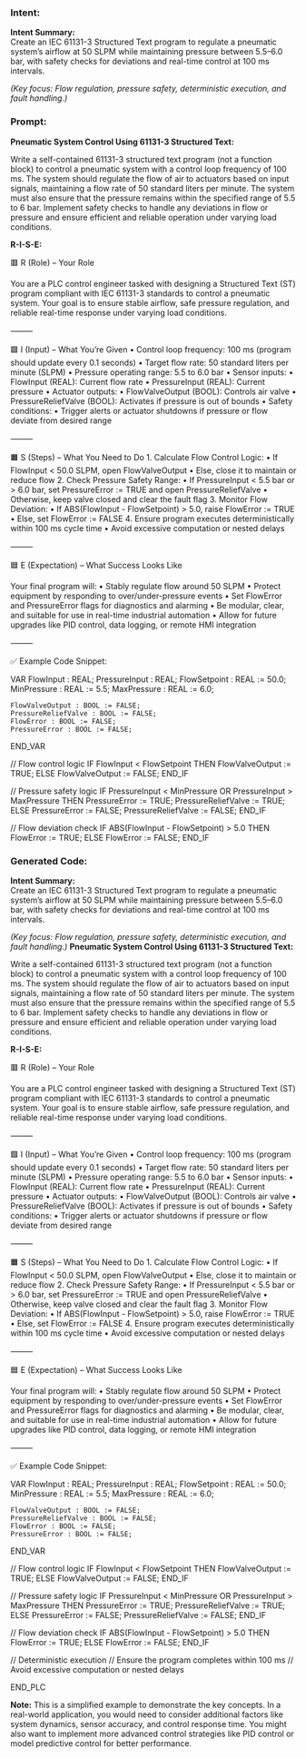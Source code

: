 ### Intent:
**Intent Summary:**  
Create an IEC 61131-3 Structured Text program to regulate a pneumatic system’s airflow at 50 SLPM while maintaining pressure between 5.5–6.0 bar, with safety checks for deviations and real-time control at 100 ms intervals.  

*(Key focus: Flow regulation, pressure safety, deterministic execution, and fault handling.)*

### Prompt:
**Pneumatic System Control Using 61131-3 Structured Text:**

Write a self-contained 61131-3 structured text program (not a function block) to control a pneumatic system with a control loop frequency of 100 ms. The system should regulate the flow of air to actuators based on input signals, maintaining a flow rate of 50 standard liters per minute. The system must also ensure that the pressure remains within the specified range of 5.5 to 6 bar. Implement safety checks to handle any deviations in flow or pressure and ensure efficient and reliable operation under varying load conditions.

**R-I-S-E:**

🟥 R (Role) – Your Role

You are a PLC control engineer tasked with designing a Structured Text (ST) program compliant with IEC 61131-3 standards to control a pneumatic system. Your goal is to ensure stable airflow, safe pressure regulation, and reliable real-time response under varying load conditions.

⸻

🟩 I (Input) – What You’re Given
	•	Control loop frequency: 100 ms (program should update every 0.1 seconds)
	•	Target flow rate: 50 standard liters per minute (SLPM)
	•	Pressure operating range: 5.5 to 6.0 bar
	•	Sensor inputs:
	•	FlowInput (REAL): Current flow rate
	•	PressureInput (REAL): Current pressure
	•	Actuator outputs:
	•	FlowValveOutput (BOOL): Controls air valve
	•	PressureReliefValve (BOOL): Activates if pressure is out of bounds
	•	Safety conditions:
	•	Trigger alerts or actuator shutdowns if pressure or flow deviate from desired range

⸻

🟧 S (Steps) – What You Need to Do
	1.	Calculate Flow Control Logic:
	•	If FlowInput < 50.0 SLPM, open FlowValveOutput
	•	Else, close it to maintain or reduce flow
	2.	Check Pressure Safety Range:
	•	If PressureInput < 5.5 bar or > 6.0 bar, set PressureError := TRUE and open PressureReliefValve
	•	Otherwise, keep valve closed and clear the fault flag
	3.	Monitor Flow Deviation:
	•	If ABS(FlowInput - FlowSetpoint) > 5.0, raise FlowError := TRUE
	•	Else, set FlowError := FALSE
	4.	Ensure program executes deterministically within 100 ms cycle time
	•	Avoid excessive computation or nested delays

⸻

🟦 E (Expectation) – What Success Looks Like

Your final program will:
	•	Stably regulate flow around 50 SLPM
	•	Protect equipment by responding to over/under-pressure events
	•	Set FlowError and PressureError flags for diagnostics and alarming
	•	Be modular, clear, and suitable for use in real-time industrial automation
	•	Allow for future upgrades like PID control, data logging, or remote HMI integration

⸻

✅ Example Code Snippet:

VAR
    FlowInput : REAL;
    PressureInput : REAL;
    FlowSetpoint : REAL := 50.0;
    MinPressure : REAL := 5.5;
    MaxPressure : REAL := 6.0;

    FlowValveOutput : BOOL := FALSE;
    PressureReliefValve : BOOL := FALSE;
    FlowError : BOOL := FALSE;
    PressureError : BOOL := FALSE;
END_VAR

// Flow control logic
IF FlowInput < FlowSetpoint THEN
    FlowValveOutput := TRUE;
ELSE
    FlowValveOutput := FALSE;
END_IF

// Pressure safety logic
IF PressureInput < MinPressure OR PressureInput > MaxPressure THEN
    PressureError := TRUE;
    PressureReliefValve := TRUE;
ELSE
    PressureError := FALSE;
    PressureReliefValve := FALSE;
END_IF

// Flow deviation check
IF ABS(FlowInput - FlowSetpoint) > 5.0 THEN
    FlowError := TRUE;
ELSE
    FlowError := FALSE;
END_IF

### Generated Code:
**Intent Summary:**  
Create an IEC 61131-3 Structured Text program to regulate a pneumatic system’s airflow at 50 SLPM while maintaining pressure between 5.5–6.0 bar, with safety checks for deviations and real-time control at 100 ms intervals.  

*(Key focus: Flow regulation, pressure safety, deterministic execution, and fault handling.)*
**Pneumatic System Control Using 61131-3 Structured Text:**

Write a self-contained 61131-3 structured text program (not a function block) to control a pneumatic system with a control loop frequency of 100 ms. The system should regulate the flow of air to actuators based on input signals, maintaining a flow rate of 50 standard liters per minute. The system must also ensure that the pressure remains within the specified range of 5.5 to 6 bar. Implement safety checks to handle any deviations in flow or pressure and ensure efficient and reliable operation under varying load conditions.

**R-I-S-E:**

🟥 R (Role) – Your Role

You are a PLC control engineer tasked with designing a Structured Text (ST) program compliant with IEC 61131-3 standards to control a pneumatic system. Your goal is to ensure stable airflow, safe pressure regulation, and reliable real-time response under varying load conditions.

⸻

🟩 I (Input) – What You’re Given
	•	Control loop frequency: 100 ms (program should update every 0.1 seconds)
	•	Target flow rate: 50 standard liters per minute (SLPM)
	•	Pressure operating range: 5.5 to 6.0 bar
	•	Sensor inputs:
	•	FlowInput (REAL): Current flow rate
	•	PressureInput (REAL): Current pressure
	•	Actuator outputs:
	•	FlowValveOutput (BOOL): Controls air valve
	•	PressureReliefValve (BOOL): Activates if pressure is out of bounds
	•	Safety conditions:
	•	Trigger alerts or actuator shutdowns if pressure or flow deviate from desired range

⸻

🟧 S (Steps) – What You Need to Do
	1.	Calculate Flow Control Logic:
	•	If FlowInput < 50.0 SLPM, open FlowValveOutput
	•	Else, close it to maintain or reduce flow
	2.	Check Pressure Safety Range:
	•	If PressureInput < 5.5 bar or > 6.0 bar, set PressureError := TRUE and open PressureReliefValve
	•	Otherwise, keep valve closed and clear the fault flag
	3.	Monitor Flow Deviation:
	•	If ABS(FlowInput - FlowSetpoint) > 5.0, raise FlowError := TRUE
	•	Else, set FlowError := FALSE
	4.	Ensure program executes deterministically within 100 ms cycle time
	•	Avoid excessive computation or nested delays

⸻

🟦 E (Expectation) – What Success Looks Like

Your final program will:
	•	Stably regulate flow around 50 SLPM
	•	Protect equipment by responding to over/under-pressure events
	•	Set FlowError and PressureError flags for diagnostics and alarming
	•	Be modular, clear, and suitable for use in real-time industrial automation
	•	Allow for future upgrades like PID control, data logging, or remote HMI integration

⸻

✅ Example Code Snippet:

VAR
    FlowInput : REAL;
    PressureInput : REAL;
    FlowSetpoint : REAL := 50.0;
    MinPressure : REAL := 5.5;
    MaxPressure : REAL := 6.0;

    FlowValveOutput : BOOL := FALSE;
    PressureReliefValve : BOOL := FALSE;
    FlowError : BOOL := FALSE;
    PressureError : BOOL := FALSE;
END_VAR

// Flow control logic
IF FlowInput < FlowSetpoint THEN
    FlowValveOutput := TRUE;
ELSE
    FlowValveOutput := FALSE;
END_IF

// Pressure safety logic
IF PressureInput < MinPressure OR PressureInput > MaxPressure THEN
    PressureError := TRUE;
    PressureReliefValve := TRUE;
ELSE
    PressureError := FALSE;
    PressureReliefValve := FALSE;
END_IF

// Flow deviation check
IF ABS(FlowInput - FlowSetpoint) > 5.0 THEN
    FlowError := TRUE;
ELSE
    FlowError := FALSE;
END_IF

// Deterministic execution
// Ensure the program completes within 100 ms
// Avoid excessive computation or nested delays

END_PLC

**Note:** This is a simplified example to demonstrate the key concepts. In a real-world application, you would need to consider additional factors like system dynamics, sensor accuracy, and control response time. You might also want to implement more advanced control strategies like PID control or model predictive control for better performance.
